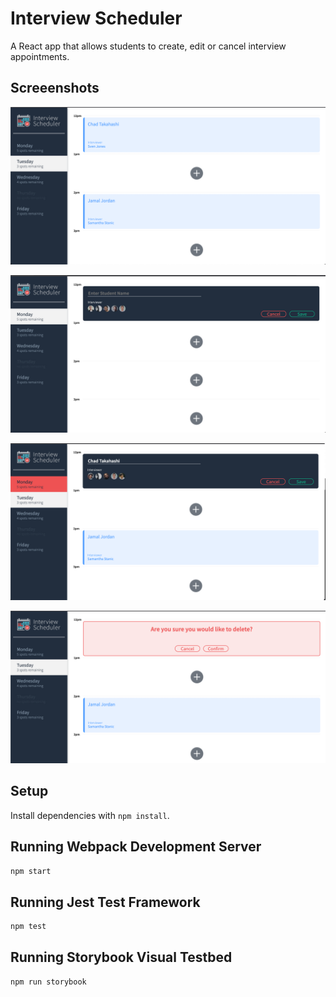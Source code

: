 # Interview Scheduler
A React app that allows students to create, edit or cancel interview appointments. 

## Screeenshots
!["Home page: list of booked appointments"](https://github.com/nati047/scheduler/blob/master/docs/home-page.png?raw=true)

![create appointmemnt](https://github.com/nati047/scheduler/blob/master/docs/create-appointment.png?raw=true)

!["Edit appointment"](https://github.com/nati047/scheduler/blob/master/docs/edit-appointment.png?raw=true)

!["Cancel appointment"](https://github.com/nati047/scheduler/blob/master/docs/delete-appointment.png?raw=true)
## Setup

Install dependencies with `npm install`.

## Running Webpack Development Server

```sh
npm start
```

## Running Jest Test Framework

```sh
npm test
```

## Running Storybook Visual Testbed

```sh
npm run storybook
```
